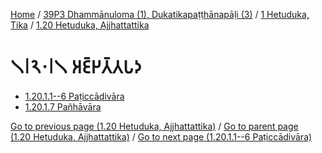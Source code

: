 
[Home](/) / [39P3 Dhammānuloma (1), Dukatikapaṭṭhānapāḷi (3)](../...md) / [1 Hetuduka, Tika](...md) / [1.20 Hetuduka, Ajjhattattika](../39P3/1/1.20.md)

# 𑁧𑁇𑁨𑁦𑁇𑁧 𑀅𑀚𑁆𑀛𑀢𑁆𑀢𑀧𑀤

* [1.20.1.1--6 Paṭiccādivāra](1.20.1/1.20.1.1--6.md)
* [1.20.1.7 Pañhāvāra](1.20.1/1.20.1.7.md)

[Go to previous page (1.20 Hetuduka, Ajjhattattika)](../39P3/1/1.20.md) / [Go to parent page (1.20 Hetuduka, Ajjhattattika)](../39P3/1/1.20.md) / [Go to next page (1.20.1.1--6 Paṭiccādivāra)](1.20.1/1.20.1.1--6.md)


